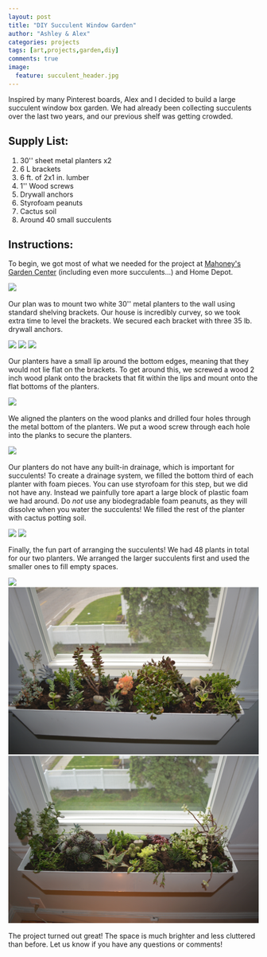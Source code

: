 ```yaml
---
layout: post
title: "DIY Succulent Window Garden"
author: "Ashley & Alex"
categories: projects
tags: [art,projects,garden,diy]
comments: true
image:
  feature: succulent_header.jpg
---
```


Inspired by many Pinterest boards, Alex and I decided to build a large succulent window box garden. We had already been collecting succulents over the last two years, and our previous shelf was getting crowded.

## Supply List:
1. 30'' sheet metal planters x2
2. 6 L brackets
3. 6 ft. of 2x1 in. lumber
4. 1'' Wood screws
5. Drywall anchors
6. Styrofoam peanuts
7. Cactus soil
8. Around 40 small succulents


## Instructions: 

To begin, we got most of what we needed for the project at [Mahoney's Garden Center](http://mahoneysgarden.com/) (including even more succulents...) and Home Depot. 

![](/images/succulent1.jpg)

Our plan was to mount two white 30'' metal planters to the wall using standard shelving brackets. Our house is incredibly curvey, so we took extra time to level the brackets. We secured each bracket with three 35 lb. drywall anchors.

![](/images/succulent2.jpg)
![](/images/succulent3.jpg)
![](/images/succulent4.jpg)


Our planters have a small lip around the bottom edges, meaning that they would not lie flat on the brackets. To get around this, we screwed a wood 2 inch wood plank onto the brackets that fit within the lips and mount onto the flat bottoms of the planters.

![](/images/succulent5.jpg)

We aligned the planters on the wood planks and drilled four holes through the metal bottom of the planters. We put a wood screw through each hole into the planks to secure the planters.

![](/images/succulent6.jpg)

Our planters do not have any built-in drainage, which is important for succulents! To create a drainage system, we filled the bottom third of each planter with foam pieces. You can use styrofoam for this step, but we did not have any. Instead we painfully tore apart a large block of plastic foam we had around. Do *not* use any biodegradable foam peanuts, as they will dissolve when you water the succulents! We filled the rest of the planter with cactus potting soil.

![](/images/succulent7.jpg)
![](/images/succulent8.jpg)

Finally, the fun part of arranging the succulents! We had 48 plants in total for our two planters. We arranged the larger succulents first and used the smaller ones to fill empty spaces. 

![](/images/succulent9.jpg)
![](/images/succulent10.jpg)
![](/images/succulent11.jpg)


The project turned out great! The space is much brighter and less cluttered than before. Let us know if you have any questions or comments!



